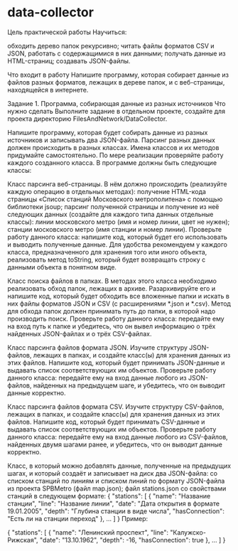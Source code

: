 # data-collector

Цель практической работы
Научиться:

обходить дерево папок рекурсивно;
читать файлы форматов CSV и JSON, работать с содержащимися в них данными;
получать данные из HTML-страниц;
создавать JSON-файлы.

Что входит в работу
Напишите программу, которая собирает данные из файлов разных форматов, лежащих в дереве папок, и с веб-страницы, находящейся в интернете.


Задание 1. Программа, собирающая данные из разных источников
Что нужно сделать
Выполните задание в отдельном проекте, создайте для проекта директорию FilesAndNetwork/DataCollector.

Напишите программу, которая будет собирать данные из разных источников и записывать два JSON-файла. Парсинг разных данных должен происходить в разных классах. Имена классов и их методов придумайте самостоятельно. По мере реализации проверяйте работу каждого созданного класса. В программе должны быть следующие классы:

Класс парсинга веб-страницы. В нём должно происходить (реализуйте каждую операцию в отдельных методах):
получение HTML-кода страницы «Список станций Московского метрополитена» с помощью библиотеки jsoup;
парсинг полученной страницы и получение из неё следующих данных (создайте для каждого типа данных отдельные классы):
линии московского метро (имя и номер линии, цвет не нужен);
станции московского метро (имя станции и номер линии).
Проверьте работу данного класса: напишите код, который будет его использовать и выводить полученные данные. Для удобства рекомендуем у каждого класса, предназначенного для хранения того или иного объекта, реализовать метод toString, который будет возвращать строку с данными объекта в понятном виде.

Класс поиска файлов в папках. В методах этого класса необходимо реализовать обход папок, лежащих в архиве. Разархивируйте его и напишите код, который будет обходить все вложенные папки и искать в них файлы форматов JSON и CSV (с расширениями *.json и *.csv). Метод для обхода папок должен принимать путь до папки, в которой надо производить поиск.
Проверьте работу данного класса: передайте ему на вход путь к папке и убедитесь, что он вывел информацию о трёх найденных JSON-файлах и о трёх CSV-файлах.

Класс парсинга файлов формата JSON. Изучите структуру JSON-файлов, лежащих в папках, и создайте класс(ы) для хранения данных из этих файлов. Напишите код, который будет принимать JSON-данные и выдавать список соответствующих им объектов.
Проверьте работу данного класса: передайте ему на вход данные любого из JSON-файлов, найденных на предыдущем шаге, и убедитесь, что он выводит данные корректно.

Класс парсинга файлов формата CSV. Изучите структуру CSV-файлов, лежащих в папках, и создайте класс(ы) для хранения данных из этих файлов. Напишите код, который будет принимать CSV-данные и выдавать список соответствующих им объектов.
Проверьте работу данного класса: передайте ему на вход данные любого из CSV-файлов, найденных двумя шагами ранее, и убедитесь, что он выводит данные корректно.

Класс, в который можно добавлять данные, полученные на предыдущих шагах, и который создаёт и записывает на диск два JSON-файла:
со списком станций по линиям и списком линий по формату JSON-файла из проекта SPBMetro (файл map.json);
файл stations.json со свойствами станций в следующем формате:
{
    "stations": [
          {
                "name": "Название станции",
                "line": "Название линии",
                "date": "Дата открытия в формате 19.01.2005",
                "depth": "Глубина станции в виде числа",
                "hasConnection": "Есть ли на станции переход"
          },
          …
    ]
}
Пример:

{
     "stations": [
           {
                 "name": "Ленинский проспект",
                 "line": "Калужско-Рижская",
                 "date": "13.10.1962",
                 "depth": -16,
                 "hasConnection": true
           },
           …
     ]
}
